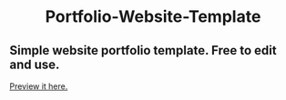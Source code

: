 <h1 align="center"> Portfolio-Website-Template </h1>
<h2> Simple website portfolio template. Free to edit and use.</h2>

<a href="https://lucidwave.github.io/Portfolio-Website-Template">Preview it here.</a><br>
